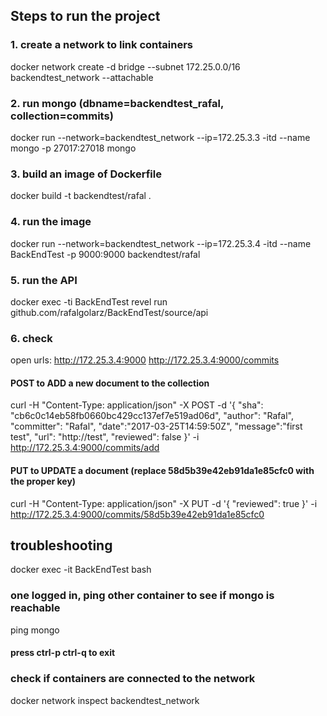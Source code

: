 ## Steps to run the project

### 1. create a network to link containers
docker network create -d bridge --subnet 172.25.0.0/16 backendtest_network --attachable

### 2. run mongo (dbname=backendtest_rafal, collection=commits)
docker run --network=backendtest_network --ip=172.25.3.3 -itd --name mongo -p 27017:27018 mongo

### 3. build an image of Dockerfile
docker build -t backendtest/rafal .

### 4. run the image
docker run --network=backendtest_network --ip=172.25.3.4 -itd --name BackEndTest -p 9000:9000 backendtest/rafal

### 5. run the API

docker exec -ti BackEndTest revel run github.com/rafalgolarz/BackEndTest/source/api

### 6. check
open urls: 
http://172.25.3.4:9000
http://172.25.3.4:9000/commits

#### POST to ADD a new document to the collection
curl -H "Content-Type: application/json" -X POST -d '{ "sha": "cb6c0c14eb58fb0660bc429cc137ef7e519ad06d", "author": "Rafal", "committer": "Rafal", "date":"2017-03-25T14:59:50Z", "message":"first test", "url": "http://test", "reviewed": false }' -i http://172.25.3.4:9000/commits/add

#### PUT to UPDATE a document (replace 58d5b39e42eb91da1e85cfc0 with the proper key)
curl -H "Content-Type: application/json" -X PUT -d '{ "reviewed": true }' -i http://172.25.3.4:9000/commits/58d5b39e42eb91da1e85cfc0

## troubleshooting
docker exec -it BackEndTest bash
### one logged in, ping other container to see if mongo is reachable
ping mongo

#### press ctrl-p ctrl-q to exit


### check if containers are connected to the network
docker network inspect backendtest_network
